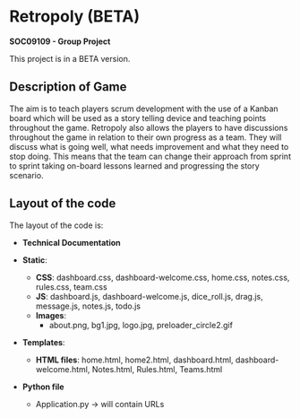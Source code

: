 # Retropoly (BETA)
__SOC09109 - Group Project__

This project is in a BETA version.

## Description of Game
The aim is to teach players scrum development with the use of a Kanban board which will be used as a story telling device and teaching points throughout the game. Retropoly also allows the players to have discussions throughout the game in relation to their own progress as a team. They will discuss what is going well, what needs improvement and what they need to stop doing. This means that the team can change their approach from sprint to sprint taking on-board lessons learned and progressing the story scenario. 


## Layout of the code
The layout of the code is:
- __Technical Documentation__
- __Static__:
   * __CSS__: dashboard.css, dashboard-welcome.css, home.css, notes.css, rules.css, team.css
   * __JS__: dashboard.js, dashboard-welcome.js, dice_roll.js, drag.js, message.js, notes.js, todo.js
   * __Images__:
      * about.png, bg1.jpg, logo.jpg, preloader_circle2.gif

- __Templates__:
   * __HTML files__: home.html, home2.html, dashboard.html, dashboard-welcome.html, Notes.html, Rules.html, Teams.html

- __Python file__
   * Application.py -> will contain URLs